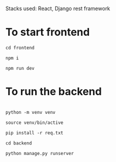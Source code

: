 Stacks used:
    React,
    Django rest framework
    


# To start frontend

```
cd frontend

npm i

npm run dev

```


# To run the backend

```

python -m venv venv

source venv/bin/active

pip install -r req.txt

cd backend

python manage.py runserver

```

